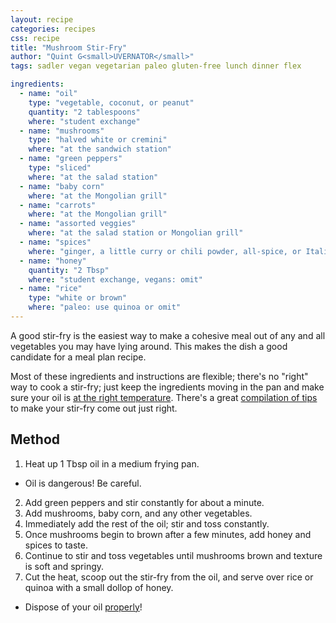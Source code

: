 ```yaml
---
layout: recipe
categories: recipes
css: recipe
title: "Mushroom Stir-Fry"
author: "Quint G<small>UVERNATOR</small>"
tags: sadler vegan vegetarian paleo gluten-free lunch dinner flex

ingredients:
  - name: "oil"
    type: "vegetable, coconut, or peanut"
    quantity: "2 tablespoons"
    where: "student exchange"
  - name: "mushrooms"
    type: "halved white or cremini"
    where: "at the sandwich station"
  - name: "green peppers"
    type: "sliced"
    where: "at the salad station"
  - name: "baby corn"
    where: "at the Mongolian grill"
  - name: "carrots"
    where: "at the Mongolian grill"
  - name: "assorted veggies"
    where: "at the salad station or Mongolian grill"
  - name: "spices"
    where: "ginger, a little curry or chili powder, all-spice, or Italian seasonings all work well"
  - name: "honey"
    quantity: "2 Tbsp"
    where: "student exchange, vegans: omit"
  - name: "rice"
    type: "white or brown"
    where: "paleo: use quinoa or omit"
---
```


A good stir-fry is the easiest way to make a cohesive meal out of any and all vegetables you may have lying around.
This makes the dish a good candidate for a meal plan recipe.

Most of these ingredients and instructions are flexible; there's no "right" way to cook a stir-fry; just keep the ingredients moving in the pan and make sure your oil is [at the right temperature][oil temperature]. There's a great [compilation of tips][stir-fry tips] to make your stir-fry come out just right.

## Method

1. Heat up 1 Tbsp oil in a medium frying pan.
  - Oil is dangerous! Be careful.
2. Add green peppers and stir constantly for about a minute.
3. Add mushrooms, baby corn, and any other vegetables.
4. Immediately add the rest of the oil; stir and toss constantly.
5. Once mushrooms begin to brown after a few minutes, add honey and spices to taste.
6. Continue to stir and toss vegetables until mushrooms brown and texture is soft and springy.
7. Cut the heat, scoop out the stir-fry from the oil, and serve over rice or quinoa with a small dollop of honey.
  - Dispose of your oil [properly][oil disposal]!


[oil temperature]: http://mideastfood.about.com/od/tipsandtechniques/qt/cooking_oil_temp.htm
[stir-fry tips]: http://startcooking.com/10-tips-to-a-successful-stir-fry
[oil disposal]: http://www.nyc.gov/html/dep/html/residents/congrease.shtml
